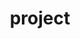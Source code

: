 ---
title: project
titletc: 專案
descriptiontc: 三角東東的專案頁面。
thumbnail: https://ucarecdn.com/76e748b8-68ef-4043-81be-1f909601ed5f/品牌展示封面
---